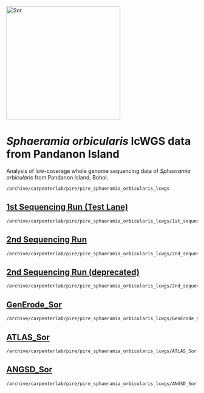 <img src="http://www.fishbiosystem.ru/PERCIFORMES/Apogonidae/Foto/(Sphaeramia%20orbicularis)%2092f.jpg" alt="Sor" width="300"/>

# *Sphaeramia orbicularis* lcWGS data from Pandanon Island

Analysis of low-coverage whole genome sequencing data of *Sphaeramia orbicularis* from Pandanon Island, Bohol.

```
/archive/carpenterlab/pire/pire_sphaeramia_orbicularis_lcwgs
```

## [1st Sequencing Run (Test Lane)](https://github.com/philippinespire/pire_sphaeramia_orbicularis_lcwgs/tree/main/1st_sequencing_run)

```
/archive/carpenterlab/pire/pire_sphaeramia_orbicularis_lcwgs/1st_sequencing_run
```

## [2nd Sequencing Run](https://github.com/philippinespire/pire_sphaeramia_orbicularis_lcwgs/tree/main/2nd_sequencing_run)

```
/archive/carpenterlab/pire/pire_sphaeramia_orbicularis_lcwgs/2nd_sequencing_run
```

## [2nd Sequencing Run (deprecated)](https://github.com/philippinespire/pire_sphaeramia_orbicularis_lcwgs/tree/main/2nd_sequencing_run_deprecated)

```
/archive/carpenterlab/pire/pire_sphaeramia_orbicularis_lcwgs/2nd_sequencing_run_deprecated
```

## [GenErode_Sor](https://github.com/philippinespire/pire_sphaeramia_orbicularis_lcwgs/tree/main/GenErode_Sor_20k)

```
/archive/carpenterlab/pire/pire_sphaeramia_orbicularis_lcwgs/GenErode_Sor_20k
```

## [ATLAS_Sor](https://github.com/philippinespire/pire_sphaeramia_orbicularis_lcwgs/tree/main/ATLAS_Sor)

```
/archive/carpenterlab/pire/pire_sphaeramia_orbicularis_lcwgs/ATLAS_Sor
```

## [ANGSD_Sor](https://github.com/philippinespire/pire_sphaeramia_orbicularis_lcwgs/tree/main/ANGSD_Sor)

```
/archive/carpenterlab/pire/pire_sphaeramia_orbicularis_lcwgs/ANGSD_Sor
```

